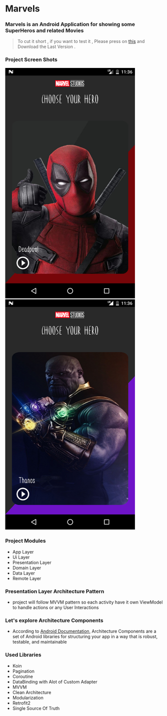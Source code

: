 # Marvels
###  Marvels is an Android Application for showing some SuperHeros and related Movies

> To cut it short , if you want to test it , Please press on [this](https://github.com/Devil2020/Marvel/releases) and Download the Last Version . 

### Project Screen Shots
<img   width="415" src=https://github.com/Devil2020/Marvel/blob/origin/images/im2.png> <img   width="415"  src=https://github.com/Devil2020/Marvel/blob/origin/images/im3.png>

### Project Modules
+ App Layer
+ Ui Layer
+ Presentation Layer
+ Domain Layer
+ Data Layer
+ Remote Layer

### Presentation Layer Architecture Pattern
+ project will follow MVVM pattern so each activity have it own ViewModel to handle actions or any User Interactions

### Let's explore Architecture Components
- According to [Android Documentation](https://developer.android.com/topic/libraries/architecture), Architecture Components are a set of Android libraries for structuring your app in a way that is robust, testable, and maintainable

### Used Libraries

- Koin
- Pagination
- Coroutine
- DataBinding with Alot of Custom Adapter
- MVVM
- Clean Architecture
- Modularization
- Retrofit2
- Single Source Of Truth

